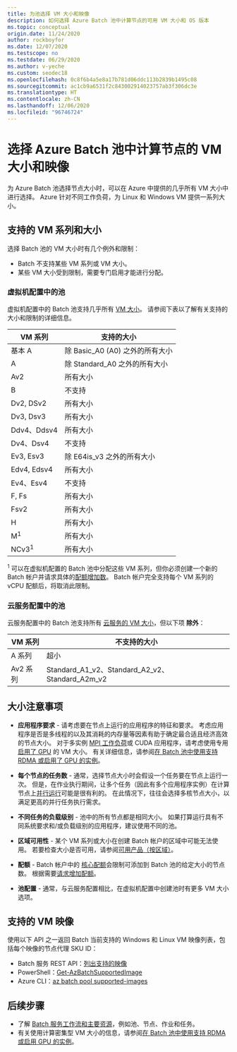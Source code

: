 ```yaml
---
title: 为池选择 VM 大小和映像
description: 如何选择 Azure Batch 池中计算节点的可用 VM 大小和 OS 版本
ms.topic: conceptual
origin.date: 11/24/2020
author: rockboyfor
ms.date: 12/07/2020
ms.testscope: no
ms.testdate: 06/29/2020
ms.author: v-yeche
ms.custom: seodec18
ms.openlocfilehash: 0c8f6b4a5e8a17b781d06ddc113b2839b1495c08
ms.sourcegitcommit: ac1cb9a6531f2c843002914023757ab3f306dc3e
ms.translationtype: HT
ms.contentlocale: zh-CN
ms.lasthandoff: 12/06/2020
ms.locfileid: "96746724"
---
```

# <a name="choose-a-vm-size-and-image-for-compute-nodes-in-an-azure-batch-pool"></a>选择 Azure Batch 池中计算节点的 VM 大小和映像

为 Azure Batch 池选择节点大小时，可以在 Azure 中提供的几乎所有 VM 大小中进行选择。 Azure 针对不同工作负荷，为 Linux 和 Windows VM 提供一系列大小。

## <a name="supported-vm-series-and-sizes"></a>支持的 VM 系列和大小

选择 Batch 池的 VM 大小时有几个例外和限制：

- Batch 不支持某些 VM 系列或 VM 大小。
- 某些 VM 大小受到限制，需要专门启用才能进行分配。

### <a name="pools-in-virtual-machine-configuration"></a>虚拟机配置中的池

虚拟机配置中的 Batch 池支持几乎所有 [VM 大小](../virtual-machines/sizes.md)。 请参阅下表以了解有关支持的大小和限制的详细信息。

<!--Not Available on   DC, Dav4, Dasv4-->
<!--Not Available on   Eav4, Easv4 -->
<!--Not Available on   G, Gs-->
<!--Not Available on   HB, HBv2, HC-->
<!--Not Available on   Ls, Lsv2-->
<!--Not Available on   Mv2-->
<!--Not Available on   Except NCv3 series-->

| VM 系列  | 支持的大小 |
|------------|---------|
| 基本 A | 除 Basic_A0 (A0) 之外的所有大小 |
| A | 除 Standard_A0 之外的所有大小 |
| Av2 | 所有大小 |
| B | 不支持 |
| Dv2, DSv2 | 所有大小 |
| Dv3, Dsv3 | 所有大小 |
| Ddv4、Ddsv4 |  所有大小 |
| Dv4、Dsv4 | 不支持 |
| Ev3, Esv3 | 除 E64is_v3 之外的所有大小 |
| Edv4, Edsv4 |  所有大小 |
| Ev4、Esv4 | 不支持 |
| F, Fs | 所有大小 |
| Fsv2 | 所有大小 |
| H | 所有大小 |
| M<sup>1</sup> | 所有大小 |
| NCv3<sup>1</sup> | 所有大小 |

<sup>1</sup> 可以在虚拟机配置的 Batch 池中分配这些 VM 系列，但你必须创建一个新的 Batch 帐户并请求具体的[配额增加数](batch-quota-limit.md#increase-a-quota)。 Batch 帐户完全支持每个 VM 系列的 vCPU 配额后，将取消此限制。

<!--Not Avaialble on ### Using Generation 2 VM Images-->
<!--Not Avaialble on [Mv2](../virtual-machines/mv2-series.md)-->

### <a name="pools-in-cloud-service-configuration"></a>云服务配置中的池

云服务配置中的 Batch 池支持所有 [云服务的 VM 大小](../cloud-services/cloud-services-sizes-specs.md)，但以下项 **除外**：

| VM 系列  | 不支持的大小 |
|------------|-------------------|
| A 系列   | 超小       |
| Av2 系列 | Standard_A1_v2、Standard_A2_v2、Standard_A2m_v2 |

## <a name="size-considerations"></a>大小注意事项

- **应用程序要求** - 请考虑要在节点上运行的应用程序的特征和要求。 考虑应用程序是否是多线程的以及其消耗的内存量等因素有助于确定最合适且经济高效的节点大小。 对于多实例 [MPI 工作负荷](batch-mpi.md)或 CUDA 应用程序，请考虑使用专用[启用了 GPU](../virtual-machines/sizes-gpu.md) 的 VM 大小。 有关详细信息，请参阅[在 Batch 池中使用支持 RDMA 或启用了 GPU 的实例](batch-pool-compute-intensive-sizes.md)。

    <!--Not Avaialble on [HPC](../virtual-machines/sizes-hpc.md)-->
    
- **每个节点的任务数** - 通常，选择节点大小时会假设一个任务要在节点上运行一次。 但是，在作业执行期间，让多个任务（因此有多个应用程序实例）在计算节点上[并行运行](batch-parallel-node-tasks.md)可能是很有利的。 在此情况下，往往会选择多核节点大小，以满足更高的并行任务执行需求。

- **不同任务的负载级别** - 池中的所有节点都是相同大小。 如果打算运行具有不同系统要求和/或负载级别的应用程序，建议使用不同的池。

- **区域可用性** - 某个 VM 系列或大小在创建 Batch 帐户的区域中可能无法使用。 若要检查大小是否可用，请参阅[可用产品（按区域）](https://azure.microsoft.com/regions/services/)。

- **配额** - Batch 帐户中的 [核心配额](batch-quota-limit.md#resource-quotas)会限制可添加到 Batch 池的给定大小的节点数。 根据需要[请求增加配额](batch-quota-limit.md#increase-a-quota)。

- **池配置** - 通常，与云服务配置相比，在虚拟机配置中创建池时有更多 VM 大小选项。

## <a name="supported-vm-images"></a>支持的 VM 映像

使用以下 API 之一返回 Batch 当前支持的 Windows 和 Linux VM 映像列表，包括每个映像的节点代理 SKU ID：

- Batch 服务 REST API：[列出支持的映像](https://docs.microsoft.com/rest/api/batchservice/account/listsupportedimages)
- PowerShell：[Get-AzBatchSupportedImage](https://docs.microsoft.com/powershell/module/az.batch/get-azbatchsupportedimage)
- Azure CLI：[az batch pool supported-images](https://docs.azure.cn/cli/batch/pool/supported-images#az-batch-pool-supported-images)

## <a name="next-steps"></a>后续步骤

- 了解 [Batch 服务工作流和主要资源](batch-service-workflow-features.md)，例如池、节点、作业和任务。
- 有关使用计算密集型 VM 大小的信息，请参阅[在 Batch 池中使用支持 RDMA 或启用 GPU 的实例](batch-pool-compute-intensive-sizes.md)。

<!-- Update_Description: update meta properties, wording update, update link -->